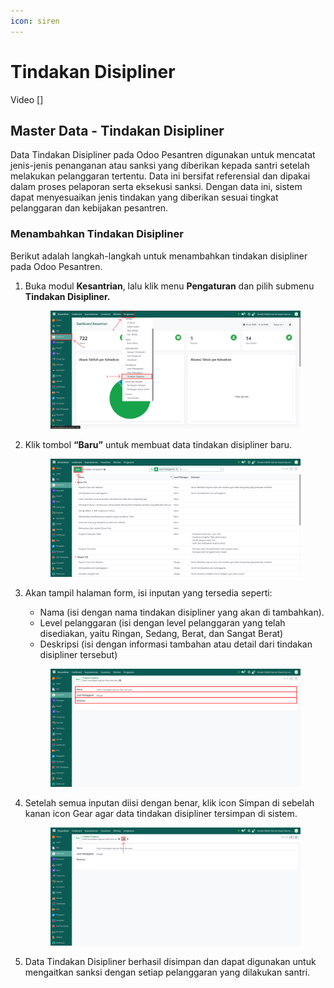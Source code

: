 ```yaml
---
icon: siren
---
```


# Tindakan Disipliner

Video \[]

## Master Data - Tindakan Disipliner

Data Tindakan Disipliner pada Odoo Pesantren digunakan untuk mencatat jenis-jenis penanganan atau sanksi yang diberikan kepada santri setelah melakukan pelanggaran tertentu. Data ini bersifat referensial dan dipakai dalam proses pelaporan serta eksekusi sanksi. Dengan data ini, sistem dapat menyesuaikan jenis tindakan yang diberikan sesuai tingkat pelanggaran dan kebijakan pesantren.

### Menambahkan Tindakan Disipliner

Berikut adalah langkah-langkah untuk menambahkan tindakan disipliner pada Odoo Pesantren.

1.  Buka modul **Kesantrian**, lalu klik menu **Pengaturan** dan pilih submenu **Tindakan Disipliner.**

    <figure><img src="../../../.gitbook/assets/images-178.png" alt=""><figcaption></figcaption></figure>


2.  Klik tombol **“Baru”** untuk membuat data tindakan disipliner baru.&#x20;

    <figure><img src="../../../.gitbook/assets/images-179.png" alt=""><figcaption></figcaption></figure>


3.  Akan tampil halaman form, isi inputan yang tersedia seperti:

    * Nama (isi dengan nama tindakan disipliner yang akan di tambahkan).
    * Level pelanggaran (isi dengan level pelanggaran yang telah disediakan, yaitu Ringan, Sedang, Berat, dan Sangat Berat)
    * Deskripsi (isi dengan informasi tambahan atau detail dari tindakan disipliner tersebut)

    <figure><img src="../../../.gitbook/assets/images-180.png" alt=""><figcaption></figcaption></figure>


4.  Setelah semua inputan diisi dengan benar, klik icon Simpan di sebelah kanan icon Gear agar data tindakan disipliner tersimpan di sistem.

    <figure><img src="../../../.gitbook/assets/images-181.png" alt=""><figcaption></figcaption></figure>


5. Data Tindakan Disipliner berhasil disimpan dan dapat digunakan untuk mengaitkan sanksi dengan setiap pelanggaran yang dilakukan santri.
